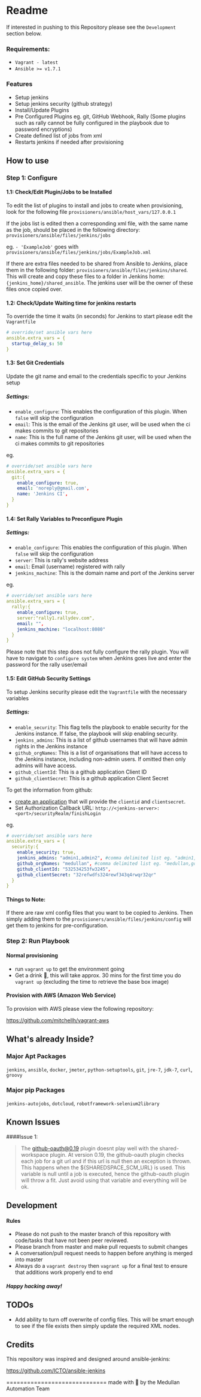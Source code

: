 Readme
=======================

If interested in pushing to this Repository please see the `Development` section below.

### Requirements:
- `Vagrant - latest`
- `Ansible >= v1.7.1`

### Features
- Setup jenkins
- Setup jenkins security (github strategy)
- Install/Update Plugins
- Pre Configured Plugins eg. git, GitHub Webhook, Rally (Some plugins such as rally cannot be fully configured in the playbook due to password encryptions)
- Create defined list of jobs from xml
- Restarts jenkins if needed after provisioning

## How to use

### Step 1: Configure

#### 1.1: Check/Edit Plugin/Jobs to be Installed
To edit the list of plugins to install and jobs to create when provisioning, look for the following file
`provisioners/ansible/host_vars/127.0.0.1`

If the jobs list is edited then a corresponding xml file, with the same name as the job, should be placed in the following directory:
`provisioners/ansible/files/jenkins/jobs`

eg.
`- 'ExampleJob'`
goes with
`provisioners/ansible/files/jenkins/jobs/ExampleJob.xml`


If there are extra files needed to be shared from Ansible to Jenkins, place them in the following folder:
`provisioners/ansible/files/jenkins/shared`. This will create and copy these files to a folder in Jenkins home:
`{jenkins_home}/shared_ansible`. The jenkins user will be the owner of these files once copied over.

#### 1.2: Check/Update Waiting time for jenkins restarts
To override the time it waits (in seconds) for Jenkins to start please edit the `Vagrantfile`
```yaml
# override/set ansible vars here
ansible.extra_vars = {
  startup_delay_s: 50
}
```
#### 1.3: Set Git Credentials

Update the git name and email to the credentials specific to your Jenkins setup
##### Settings:
- `enable_configure`: This enables the configuration of this plugin. When `false` will skip the configuration
- `email`: This is the email of the Jenkins git user, will be used when the ci makes commits to git repositories
- `name`: This is the full name of the Jenkins git user, will be used when the ci makes commits to git repositories

eg.
```yaml
# override/set ansible vars here
ansible.extra_vars = {
  git:{
    enable_configure: true,
    email: 'noreply@gmail.com',
    name: 'Jenkins CI',
  }
}
```
#### 1.4: Set Rally Variables to Preconfigure Plugin

##### Settings:
- `enable_configure`: This enables the configuration of this plugin. When `false` will skip the configuration
- `server`: This is rally's website address
- `email`: Email (username) registered with rally
- `jenkins_machine`: This is the domain name and port of the Jenkins server

eg.
```yaml
# override/set ansible vars here
ansible.extra_vars = {
  rally:{
    enable_configure: true,
    server:"rally1.rallydev.com",
    email: "",
    jenkins_machine: "localhost:8080"
  }
}
```
Please note that this step does not fully configure the rally plugin. You will have to navigate to `configure system` when Jenkins goes live and enter the password for the rally user/email


#### 1.5: Edit GitHub Security Settings
To setup Jenkins security please edit the `Vagrantfile` with the necessary variables

##### Settings:

- `enable_security`: This flag tells the playbook to enable security for the Jenkins instance. If false, the playbook will skip enabling security.
- `jenkins_admins`: This is a list of github usernames that will have admin rights in the Jenkins instance
- `github_orgNames`: This is a list of organisations that will have access to the Jenkins instance, including non-admin users. If omitted then only admins will have access.
- `github_clientId`: This is a github application Client ID
- `github_clientSecret`: This is a github application Client Secret

To get the information from github:
- [create an application](https://github.com/settings/applications/new) that will provide the `clientid` and `clientsecret`.
- Set Authorization Callback URL: `http://<jenkins-server>:<port>/securityRealm/finishLogin`

eg.
```yaml
# override/set ansible vars here
ansible.extra_vars = {
  security:{
    enable_security: true,
    jenkins_admins: "admin1,admin2", #comma delimited list eg. "admin1,admin2"
    github_orgNames: "medullan", #comma delimited list eg. "medullan,google"
    github_clientId: "532534253fw3245",
    github_clientSecret: "32refwdfs324rewf343q4rwqr32qr"
  }  
}
```
#### Things to Note:
If there are raw xml config files that you want to be copied to Jenkins. Then simply adding them to the `provisioners/ansible/files/jenkins/config` will get them to jenkins for pre-configuration.


### Step 2: Run Playbook

#### Normal provisioning
- run `vagrant up` to get the environment going
- Get a drink :tropical_drink:, this will take approx. 30 mins for the first time you do `vagrant up` (excluding the time to retrieve the base box image)

#### Provision with AWS (Amazon Web Service)
To provision with AWS please view the following repository:

https://github.com/mitchellh/vagrant-aws

## What's already Inside?

### Major Apt Packages
`jenkins`, `ansible`, `docker`, `jmeter`, `python-setuptools`, `git`, `jre-7`, `jdk-7`, `curl`,
`groovy`

### Major pip Packages
`jenkins-autojobs`, `dotcloud`, `robotframework-selenium2library`

## Known Issues

####Issue 1:

> The github-oauth@0.19 plugin doesnt play well with the shared-workspace plugin.
> At version 0.19, the github-oauth plugin checks each job for a git url and if this url is null then an exception is thrown. This happens when the ${SHAREDSPACE_SCM_URL} is used.
This variable is null until a job is executed, hence the github-oauth plugin will throw a fit. Just avoid using that variable and everything will be ok.

## Development

#### Rules
- Please do not push to the master branch of this repository with code/tasks that have not been peer reviewed.
- Please branch from master and make pull requests to submit changes
- A conversation/pull request needs to happen before anything is merged into master
- Always do a `vagrant destroy` then `vagrant up` for a final test to ensure that additions work properly end to end

##### Happy hacking away!

## TODOs

- Add ability to turn off overwrite of config files. This will be smart enough to see if the file exists then simply update the required XML nodes.


## Credits

This repository was inspired and designed around ansible-jenkins:

https://github.com/ICTO/ansible-jenkins

=============================
made with :sparkling_heart: by the Medullan Automation Team
